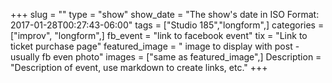 +++
slug = ""
type = "show"
show_date = "The show's date in ISO Format: 2017-01-28T00:27:43-06:00"
tags = ["Studio 185","longform",]
categories = ["improv", "longform",]
fb_event = "link to facebook event"
tix = "Link to ticket purchase page"
featured_image = " image to display with post - usually fb even photo"
images = ["same as featured_image",]
Description = "Description of event, use markdown to create links, etc."
+++
